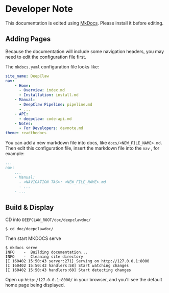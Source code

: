# Developer Note

This documentation is edited using [MkDocs](https://www.mkdocs.org/). Please install it before editing.

## Adding Pages

Because the documentation will include some navigation headers, you may need to edit the configuration file first.

The `mkdocs.yaml` configuration file looks like:

```yaml
site_name: DeepClaw
nav:
    - Home:
      - Overview: index.md
      - Installation: install.md
    - Manual: 
      - DeepClaw Pipeline: pipeline.md
      - ...
    - API:
      - deepclaw: code-api.md
    - Notes:
      - For Developers: devnote.md
theme: readthedocs
```

You can add a new markdown file into docs, like `docs/<NEW_FILE_NAME>.md`. Then edit this configuration file, insert the markdown file into the `nav` , for example:

```yaml
...
nav:
    ...
    - Manual: 
      - <NAVIGATION TAG>: <NEW_FILE_NAME>.md
      - ...
    - ...
```

## Build & Display

CD into `DEEPCLAW_ROOT/doc/deepclawdoc/`

```
$ cd doc/deepclawdoc/
```

Then start MKDOCS serve

```
$ mkdocs serve
INFO    -  Building documentation...
INFO    -  Cleaning site directory
[I 160402 15:50:43 server:271] Serving on http://127.0.0.1:8000
[I 160402 15:50:43 handlers:58] Start watching changes
[I 160402 15:50:43 handlers:60] Start detecting changes
```

Open up `http:/127.0.0.1:8000/` in your browser, and you'll see the default home page being displayed.